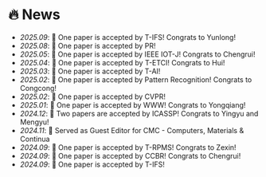 # 🔥 News
- *2025.09*: 🎉 One paper is accepted by T-IFS! Congrats to Yunlong!
- *2025.08*: 🎉 One paper is accepted by PR!
- *2025.05*: 🎉 One paper is accepted by IEEE IOT-J! Congrats to Chengrui!
- *2025.04*: 🎉 One paper is accepted by T-ETCI! Congrats to Hui!
- *2025.03*: 🎉 One paper is accepted by T-AI!
- *2025.02*: 🎉 One paper is accepted by Pattern Recognition! Congrats to Congcong! 
- *2025.02*: 🎉 One paper is accepted by CVPR!
- *2025.01*: 🎉 One paper is accepted by WWW! Congrats to Yongqiang!
- *2024.12*: 🎉 Two papers are accepted by ICASSP! Congrats to Yingyu and Mengyu!
- *2024.11*: 🎉 Served as Guest Editor for CMC - Computers, Materials & Continua
- *2024.09*: 🎉 One paper is accepted by T-RPMS! Congrats to Zexin!
- *2024.09*: 🎉 One paper is accepted by CCBR! Congrats to Chengrui!
- *2024.09*: 🎉 One paper is accepted by T-IFS!

<!-- - *2024.09*: 🎉 One paper is accepted by T-IM! Congrats to Aohua!
- *2024.07*: 🎉 One paper is accepted by T-CSVT! Congrats to Zhiwen!
- *2024.06*: 🎉 One paper is accepted by MICCAI!
- *2024.05*: I'm now a visiting student at A*Star, Singapore.
- *2024.04*: 🎉 One paper is accepted by IJCV! -->